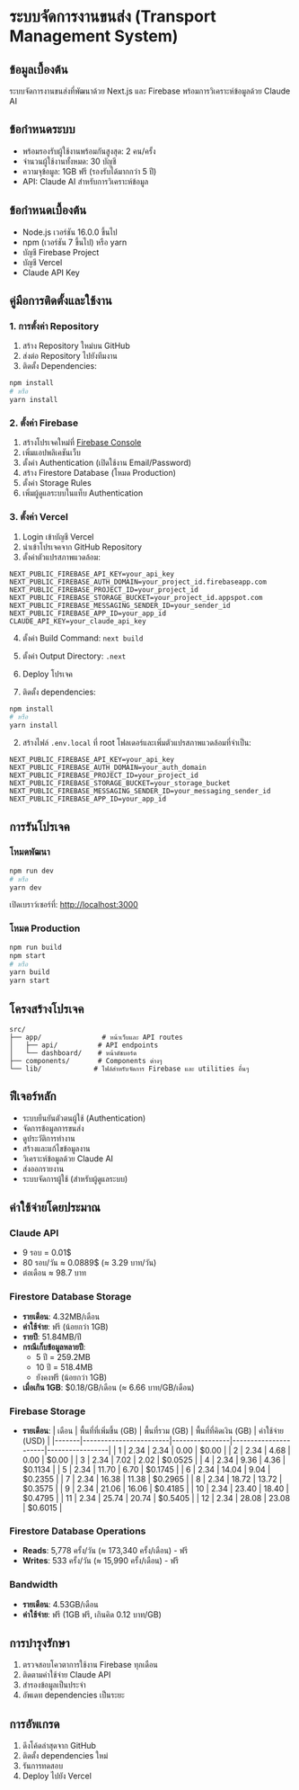 # ระบบจัดการงานขนส่ง (Transport Management System)

## ข้อมูลเบื้องต้น
ระบบจัดการงานขนส่งที่พัฒนาด้วย Next.js และ Firebase พร้อมการวิเคราะห์ข้อมูลด้วย Claude AI

## ข้อกำหนดระบบ
- พร้อมรองรับผู้ใช้งานพร้อมกันสูงสุด: 2 คน/ครั้ง
- จำนวนผู้ใช้งานทั้งหมด: 30 บัญชี
- ความจุข้อมูล: 1GB ฟรี (รองรับได้มากกว่า 5 ปี)
- API: Claude AI สำหรับการวิเคราะห์ข้อมูล

## ข้อกำหนดเบื้องต้น
- Node.js เวอร์ชัน 16.0.0 ขึ้นไป
- npm (เวอร์ชัน 7 ขึ้นไป) หรือ yarn
- บัญชี Firebase Project
- บัญชี Vercel
- Claude API Key

## คู่มือการติดตั้งและใช้งาน

### 1. การตั้งค่า Repository
1. สร้าง Repository ใหม่บน GitHub
2. ส่งต่อ Repository ไปยังทีมงาน
3. ติดตั้ง Dependencies:
```bash
npm install
# หรือ
yarn install
```

### 2. ตั้งค่า Firebase
1. สร้างโปรเจคใหม่ที่ [Firebase Console](https://console.firebase.google.com/)
2. เพิ่มแอปพลิเคชันเว็บ
3. ตั้งค่า Authentication (เปิดใช้งาน Email/Password)
4. สร้าง Firestore Database (โหมด Production)
5. ตั้งค่า Storage Rules
6. เพิ่มผู้ดูแลระบบในแท็บ Authentication

### 3. ตั้งค่า Vercel
1. Login เข้าบัญชี Vercel
2. นำเข้าโปรเจคจาก GitHub Repository
3. ตั้งค่าตัวแปรสภาพแวดล้อม:
```
NEXT_PUBLIC_FIREBASE_API_KEY=your_api_key
NEXT_PUBLIC_FIREBASE_AUTH_DOMAIN=your_project_id.firebaseapp.com
NEXT_PUBLIC_FIREBASE_PROJECT_ID=your_project_id
NEXT_PUBLIC_FIREBASE_STORAGE_BUCKET=your_project_id.appspot.com
NEXT_PUBLIC_FIREBASE_MESSAGING_SENDER_ID=your_sender_id
NEXT_PUBLIC_FIREBASE_APP_ID=your_app_id
CLAUDE_API_KEY=your_claude_api_key
```
4. ตั้งค่า Build Command: `next build`
5. ตั้งค่า Output Directory: `.next`
6. Deploy โปรเจค

1. ติดตั้ง dependencies:
```bash
npm install
# หรือ
yarn install
```

2. สร้างไฟล์ `.env.local` ที่ root โฟลเดอร์และเพิ่มตัวแปรสภาพแวดล้อมที่จำเป็น:
```
NEXT_PUBLIC_FIREBASE_API_KEY=your_api_key
NEXT_PUBLIC_FIREBASE_AUTH_DOMAIN=your_auth_domain
NEXT_PUBLIC_FIREBASE_PROJECT_ID=your_project_id
NEXT_PUBLIC_FIREBASE_STORAGE_BUCKET=your_storage_bucket
NEXT_PUBLIC_FIREBASE_MESSAGING_SENDER_ID=your_messaging_sender_id
NEXT_PUBLIC_FIREBASE_APP_ID=your_app_id
```

## การรันโปรเจค

### โหมดพัฒนา
```bash
npm run dev
# หรือ
yarn dev
```
เปิดเบราว์เซอร์ที่: [http://localhost:3000](http://localhost:3000)

### โหมด Production
```bash
npm run build
npm start
# หรือ
yarn build
yarn start
```

## โครงสร้างโปรเจค
```
src/
├── app/               # หน้าเว็บและ API routes
│   ├── api/          # API endpoints
│   └── dashboard/    # หน้าดัชบอร์ด
├── components/       # Components ต่างๆ
└── lib/             # ไฟล์สำหรับจัดการ Firebase และ utilities อื่นๆ
```

## ฟีเจอร์หลัก
- ระบบยืนยันตัวตนผู้ใช้ (Authentication)
- จัดการข้อมูลการขนส่ง
- ดูประวัติการทำงาน
- สร้างและแก้ไขข้อมูลงาน
- วิเคราะห์ข้อมูลด้วย Claude AI
- ส่งออกรายงาน
- ระบบจัดการผู้ใช้ (สำหรับผู้ดูแลระบบ)

## ค่าใช้จ่ายโดยประมาณ

### Claude API
- 9 รอบ = 0.01$
- 80 รอบ/วัน ≈ 0.0889$ (≈ 3.29 บาท/วัน)
- ต่อเดือน ≈ 98.7 บาท

### Firestore Database Storage
- **รายเดือน**: 4.32MB/เดือน
- **ค่าใช้จ่าย**: ฟรี (น้อยกว่า 1GB)
- **รายปี**: 51.84MB/ปี
- **กรณีเก็บข้อมูลหลายปี**:
  - 5 ปี = 259.2MB
  - 10 ปี = 518.4MB
  - ยังคงฟรี (น้อยกว่า 1GB)
- **เมื่อเกิน 1GB**: $0.18/GB/เดือน (≈ 6.66 บาท/GB/เดือน)

### Firebase Storage
- **รายเดือน**:
  | เดือน | พื้นที่ที่เพิ่มขึ้น (GB) | พื้นที่รวม (GB) | พื้นที่ที่คิดเงิน (GB) | ค่าใช้จ่าย (USD) |
  |-------|------------------------|----------------|----------------------|-----------------|
  | 1     | 2.34                   | 2.34           | 0.00                 | $0.00           |
  | 2     | 2.34                   | 4.68           | 0.00                 | $0.00           |
  | 3     | 2.34                   | 7.02           | 2.02                 | $0.0525         |
  | 4     | 2.34                   | 9.36           | 4.36                 | $0.1134         |
  | 5     | 2.34                   | 11.70          | 6.70                 | $0.1745         |
  | 6     | 2.34                   | 14.04          | 9.04                 | $0.2355         |
  | 7     | 2.34                   | 16.38          | 11.38                | $0.2965         |
  | 8     | 2.34                   | 18.72          | 13.72                | $0.3575         |
  | 9     | 2.34                   | 21.06          | 16.06                | $0.4185         |
  | 10    | 2.34                   | 23.40          | 18.40                | $0.4795         |
  | 11    | 2.34                   | 25.74          | 20.74                | $0.5405         |
  | 12    | 2.34                   | 28.08          | 23.08                | $0.6015         |

### Firestore Database Operations
- **Reads**: 5,778 ครั้ง/วัน (≈ 173,340 ครั้ง/เดือน) - ฟรี
- **Writes**: 533 ครั้ง/วัน (≈ 15,990 ครั้ง/เดือน) - ฟรี

### Bandwidth
- **รายเดือน**: 4.53GB/เดือน
- **ค่าใช้จ่าย**: ฟรี (1GB ฟรี, เกินคิด 0.12 บาท/GB)

## การบำรุงรักษา
1. ตรวจสอบโควตาการใช้งาน Firebase ทุกเดือน
2. ติดตามค่าใช้จ่าย Claude API
3. สำรองข้อมูลเป็นประจำ
4. อัพเดท dependencies เป็นระยะ

## การอัพเกรด
1. ดึงโค้ดล่าสุดจาก GitHub
2. ติดตั้ง dependencies ใหม่
3. รันการทดสอบ
4. Deploy ไปยัง Vercel


